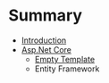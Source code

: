 # Summary

* [Introduction](README.md)
* [Asp.Net Core](aspnet_core.md)
   * [Empty Template](empty_template.md)
   * Entity Framework

